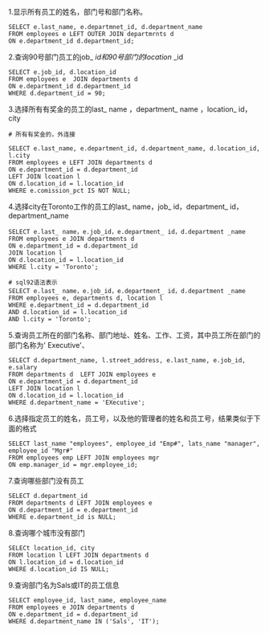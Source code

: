 1.显示所有员工的姓名，部门号和部门名称。

```my
SELECT e.last_name, e.departmnet_id, d.department_name
FROM employees e LEFT OUTER JOIN departmrnts d
ON e.department_id d.department_id;
```

 2.查询90号部门员工的job_ _id和90号部门的location_ _id

```mysql
SELECT e.job_id, d.location_id
FROM employees e  JOIN departments d
ON e.department_id d.department_id
WHERE d.department_id = 90;

```

 3.选择所有有奖金的员工的last_ name ，department_ name ，location_ id，city

```mysql
# 所有有奖金的，外连接

SELECT e.last_name, e.department_id, d.department_name, d.location_id, l.city
FROM employees e LEFT JOIN departments d
ON e.department_id = d.department_id
LEFT JOIN lcoation l
ON d.location_id = l.location_id
WHERE e.comission_pct IS NOT NULL;
```

4.选择city在Toronto工作的员工的last_ name，job_ id，department_ id，department_name

```mysql
SELECT e.last_ name，e.job_id，e.department_ id，d.department _name
FROM employees e JOIN departments d
ON e.department_id = d.department_id
JOIN location l
ON d.location_id = l.location_id
WHERE l.city = 'Toronto';

# sql92语法表示
SELECT e.last_ name，e.job_id，e.department_ id，d.department _name
FROM employees e, departments d, location l
WHERE e.department_id = d.department_id
AND d.location_id = l.location_id
AND l.city = 'Toronto';
```

5.查询员工所在的部门名称、部门地址、姓名、工作、工资，其中员工所在部门的部门名称为' Executive'、

```mysql
SELECT d.department_name, l.street_address, e.last_name, e.job_id, e.salary
FROM departments d  LEFT JOIN employees e  
ON e.department_id = d.department_id
LEFT JOIN location l
ON d.location_id = l.location_id
WHERE d.department_name = 'EXecutive';
```

 6.选择指定员工的姓名，员工号，以及他的管理者的姓名和员工号，结果类似于下面的格式

```mysql
SELECT last_name "employees", employee_id "Emp#", lats_name "manager", employee_id "Mgr#"
FROM employees emp LEFT JOIN employees mgr
ON emp.manager_id = mgr.employee_id;
```

7.查询哪些部门没有员工

```mysql
SELECT d.department_id
FROM departments d LEFT JOIN employees e
ON d.department_id = e.department_id
WHERE e.department_id is NULL;
```

8.查询哪个城市没有部门

```mysql
SELECt location_id, city
FROM location l LEFT JOIN departments d
ON l.location_id = d.location_id
WHERE d.location_id IS NULL;
```

9.查询部门名为Sals或IT的员工信息

```mysql
SELECT employee_id, last_name, employee_name
FROM employees e JOIN departments d
ON e.department_id = d.department_id
WHERE d.department_name IN ('Sals', 'IT');
```

